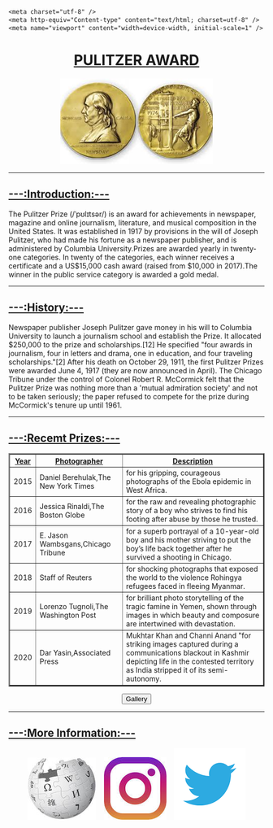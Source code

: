 <!DOCTYPE html>
<html>
<head>
    <title>Pulitzer Award</title>
    
    <meta charset="utf-8" />
    <meta http-equiv="Content-type" content="text/html; charset=utf-8" />
    <meta name="viewport" content="width=device-width, initial-scale=1" />
</head>
<body>
    <center>
        <h1 id="1"><ins>PULITZER AWARD</ins></h1>
        <img src="plzlogo.jfif">
    </center>
    <hr>
    <h2><ins>---:Introduction:---</ins></h2>
    <p>
        The Pulitzer Prize (/ˈpʊlɪtsər/) is an award for achievements in newspaper, magazine and online journalism, literature, and musical composition in the United States. It was established in 1917 by provisions in the will of Joseph Pulitzer, who had made his fortune as a newspaper publisher, and is administered by Columbia University.Prizes are awarded yearly in twenty-one categories. In twenty of the categories, each winner receives a certificate and a US$15,000 cash award (raised from $10,000 in 2017).The winner in the public service category is awarded a gold medal.
    </p>
    <hr>
    <h2><ins>---:History:---</ins></h2>
    <p>
        Newspaper publisher Joseph Pulitzer gave money in his will to Columbia University to launch a journalism school and establish the Prize. It allocated $250,000 to the prize and scholarships.[12] He specified "four awards in journalism, four in letters and drama, one in education, and four traveling scholarships."[2] After his death on October 29, 1911, the first Pulitzer Prizes were awarded June 4, 1917 (they are now announced in April). The Chicago Tribune under the control of Colonel Robert R. McCormick felt that the Pulitzer Prize was nothing more than a 'mutual admiration society' and not to be taken seriously; the paper refused to compete for the prize during McCormick's tenure up until 1961.
    </p>
    <hr>
    <h2><ins>---:Recemt Prizes:---</ins></h2>
    <p>
        <table border="2">
            <thead>
                <tr>
                    <th><ins>Year</ins></th>
                    <th><ins>Photographer</ins></th>
                    <th><ins>Description</ins></th>
                </tr>
            </thead>
            <tbody>
                <tr>
                    <td>2015</td>
                    <td>
                        Daniel Berehulak,The New York Times
                    </td>
                    <td>
                        for his gripping, courageous photographs of the Ebola epidemic in West Africa.
                    </td>
                </tr>
                <tr>
                    <td>2016</td>
                    <td>Jessica Rinaldi,The Boston Globe</td>
                    <td>
                        for the raw and revealing photographic story of a boy who strives to find his footing after abuse by those he trusted.
                    </td>
                </tr>
                <tr>
                    <td>2017</td>
                    <td>E. Jason Wambsgans,Chicago Tribune</td>
                    <td>
                        for a superb portrayal of a 10-year-old boy and his mother striving to put the boy’s life back together after he survived a shooting in Chicago.
                    </td>
                </tr>
                <tr>
                    <td>2018</td>
                    <td>Staff of Reuters </td>
                    <td>
                        for shocking photographs that exposed the world to the violence Rohingya refugees faced in fleeing Myanmar.
                    </td>
                </tr>
                <tr>
                    <td>2019</td>
                    <td>Lorenzo Tugnoli,The Washington Post</td>
                    <td>
                        for brilliant photo storytelling of the tragic famine in Yemen, shown through images in which beauty and composure are intertwined with devastation.
                    </td>
                </tr>
                <tr>
                    <td>2020</td>
                    <td>Dar Yasin,Associated Press</td>
                    <td>
                        Mukhtar Khan and Channi Anand "for striking images captured during a communications blackout in Kashmir depicting life in the contested territory as India stripped it of its semi-autonomy.
                    </td>
                </tr>
            </tbody>
        </table>
    </p>
    <form action="myProject02.md">
        <center><input type="submit" name="gallery" value="Gallery"></center>    
    </form>
    <hr>
    <h2><ins>---:More Information:---</ins></h2>
    <center>
        <a href="https://en.wikipedia.org/wiki/Pulitzer_Prize"><img src="wiki.jfif"></a>&#8287;&#8287;&#8287;
        <a href="https://www.instagram.com/pulitzerprizes/?hl=en"><img src="insta.jfif"></a>&#8287;&#8287;&#8287;
        <a href="https://twitter.com/PulitzerPrizes?ref_src=twsrc%5Egoogle%7Ctwcamp%5Eserp%7Ctwgr%5Eauthor"><img src="twit.png"></a>
    </center>    
</body>
</html>
